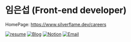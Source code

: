 # 임은섭 (Front-end developer)

HomePage: https://www.silverflame.dev/careers

<a href="https://github.com/LimEunSeop/my-resume">![resume](https://img.shields.io/badge/-resume-CA0126.svg)</a>
<a href="https://velog.io/@seop">![Blog](https://img.shields.io/badge/blog-303030.svg)</a>
<a href="https://limeunseop.notion.site/limeunseop/b56b7e9c10ef4616a76693e33b0bd1ee">![Notion](https://img.shields.io/badge/-Notion-%23fff)</a>
<a href="mailto:dmstjq92@gmail.com">![Email](https://img.shields.io/badge/-Email-F6B638.svg)</a>
